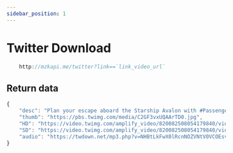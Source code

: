 ```yaml
---
sidebar_position: 1
---
```


# Twitter Download

```jsx title="API Endpoint:"
    http://mzkapi.me/twitter?link==`link_video_url`
```
## Return data

```jsx title="http://mzkapi.me/twitter?link=https://twitter.com/PassengersMovie/status/821025484150423557?link=https://twitter.com/PassengersMovie/status/821025484150423557"
{
    "desc": "Plan your escape aboard the Starship Avalon with #PassengersMovie - see it today! 🚀 🚀 🚀 https://t.co/dlNC50FhBu https://t.co/X0go99a4hO",
    "thumb": "https://pbs.twimg.com/media/C2GF3vxUQAArTD0.jpg",
    "HD": "https://video.twimg.com/amplify_video/820082508054179840/vid/240x240/b6ImBrQddohap5-6.mp4",
    "SD": "https://video.twimg.com/amplify_video/820082508054179840/vid/720x720/K8BEWmSeNsrQI_pA.mp4",
    "audio": "https://twdown.net/mp3.php?v=NHBtLkFwX0lRcnNOZVNtV0VCOEsvMDI3eDAyNy9kaXYvMDQ4OTcxNDUwODA1MjgwMDI4L29lZGl2X3lmaWxwbWEvbW9jLmdtaXd0Lm9lZGl2Ly86c3B0dGg=&t=token%260c05c632a2822a0a877c7e991602543"
}
```